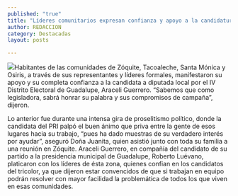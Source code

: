 ```yaml
---
published: "true"
title: "Líderes comunitarios expresan confianza y apoyo a la candidatura de Araceli Guerrero "
author: REDACCION
category: Destacadas
layout: posts

---
```


![](http://i.imgur.com/CmEm9gxm.jpg)Habitantes de las comunidades de Zóquite, Tacoaleche, Santa Mónica y Osiris, a través de sus representantes y líderes formales, manifestaron su apoyo y su completa confianza a la candidata a diputada local por el IV Distrito Electoral de Guadalupe, Araceli Guerrero. “Sabemos que como legisladora, sabrá honrar su palabra y sus compromisos de campaña”, dijeron.

Lo anterior fue durante una intensa gira de proselitismo político, donde la candidata del PRI palpó el buen ánimo que priva entre la gente de esos lugares hacia su trabajo, “pues ha dado muestras de su verdadero interés por ayudar”, aseguró Doña Juanita, quien asistió junto con toda su familia a una reunión en Zóquite.
Araceli Guerrero, en compañía del candidato de su partido a la presidencia municipal de Guadalupe, Roberto Luévano, platicaron con los líderes de ésta zona, quienes confian en los candidatos del tricolor, ya que dijeron estar convencidos de que si trabajan en equipo podrán resolver con mayor facilidad la problemática de todos los que viven en esas comunidades.
